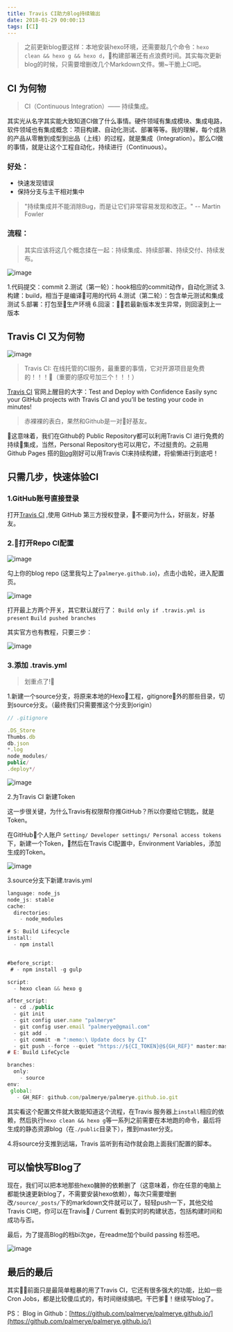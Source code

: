 ```yaml
---
title: Travis CI助力Blog持续输出
date: 2018-01-29 00:00:13
tags: [CI]
---
```


> 之前更新blog要这样：本地安装hexo环境，还需要敲几个命令：`hexo clean && hexo g && hexo d`，构建部署还有点浪费时间。其实每次更新blog的时候，只需要增删改几个Markdown文件。懒~干脆上CI吧。

<!--more-->

## CI 为何物

> CI（Continuous Integration）—— 持续集成。

其实光从名字其实能大致知道CI做了什么事情。硬件领域有集成模块、集成电路，软件领域也有集成概念：项目构建、自动化测试、部署等等。我的理解，每个成熟的产品从零散到成型到出品（上线）的过程，就是集成（Integration）。那么CI做的事情，就是让这个工程自动化，持续进行（Continuous）。

### 好处：
- 快速发现错误
- 保持分支与主干相对集中

> "持续集成并不能消除Bug，而是让它们非常容易发现和改正。" -- Martin Fowler

### 流程：

> 其实应该将这几个概念揉在一起：持续集成、持续部署、持续交付、持续发布。

![image](https://pic2.zhimg.com/80/386dcf92f1c7070d3f84473057829ea2_hd.jpg)

1.代码提交：commit
2.测试（第一轮）：hook相应的commit动作，自动化测试
3.构建：build，相当于是编译可用的代码
4.测试（第二轮）：包含单元测试和集成测试
5.部署：打包至生产环境
6.回滚：若最新版本发生异常，则回滚到上一版本

## Travis CI 又为何物

![image](https://segmentfault.com/img/remote/1460000011218415)

> Travis CI: 在线托管的CI服务，最重要的事情，它对开源项目是免费的！！！（重要的感叹号加三个！！！）

[Travis CI](https://travis-ci.org/) 官网上醒目的大字：Test and Deploy with Confidence
Easily sync your GitHub projects with Travis CI and you’ll be testing your code in minutes!

> 赤裸裸的表白，果然和Github是一对好基友。

这意味着，我们在Github的 Public Repository都可以利用Travis CI 进行免费的持续集成，当然，Personal Repository也可以用它，不过挺贵的。之前用Github Pages 搭的[Blog](http://palmer.arkstack.cn/)刚好可以用Travis CI来持续构建，将偷懒进行到底吧！

## 只需几步，快速体验CI

### 1.GitHub账号直接登录

打开[Travis CI](https://travis-ci.org/) ,使用 GitHub 第三方授权登录，不要问为什么，好丽友，好基友。

### 2.打开Repo CI配置

![image](http://ohce3yxd6.bkt.clouddn.com/travisCI/index.png)

勾上你的blog repo (这里我勾上了`palmerye.github.io`)，点击小齿轮，进入配置页。

![image](http://ohce3yxd6.bkt.clouddn.com/travisCI/index2.png)

打开最上方两个开关，其它默认就行了：
`Build only if .travis.yml is present`
`Build pushed branches`

其实官方也有教程，只要三步：

![image](https://segmentfault.com/img/remote/1460000011218417)

### 3.添加 .travis.yml

> 划重点了!

1.新建一个source分支，将原来本地的Hexo工程，gitignore外的那些目录，切到source分支。（最终我们只需要推这个分支到origin）

``` javascript
// .gitignore

.DS_Store
Thumbs.db
db.json
*.log
node_modules/
public/
.deploy*/
```

![image](http://ohce3yxd6.bkt.clouddn.com/travisCI/index3.png)

2.为Travis CI 新建Token

这一步很关键，为什么Travis有权限帮你推GitHub？所以你要给它钥匙，就是Token。

在GitHub个人账户 `Setting/ Developer settings/ Personal access tokens`下，新建一个Token，然后在Travis CI配置中，Environment Variables，添加生成的Token。

![image](http://ohce3yxd6.bkt.clouddn.com/travisCI/index4.png)

3.source分支下新建.travis.yml

``` javascript
language: node_js
node_js: stable
cache:
  directories:
    - node_modules

# S: Build Lifecycle
install:
  - npm install


#before_script:
 # - npm install -g gulp

script:
  - hexo clean && hexo g

after_script:
  - cd ./public
  - git init
  - git config user.name "palmerye"
  - git config user.email "palmerye@gmail.com"
  - git add .
  - git commit -m ":memo:\ Update docs by CI"
  - git push --force --quiet "https://${CI_TOKEN}@${GH_REF}" master:master // CI_TOKEN为上一步在github上生成的Token。
# E: Build LifeCycle

branches:
  only:
    - source
env:
 global:
   - GH_REF: github.com/palmerye/palmerye.github.io.git
```

其实看这个配置文件就大致能知道这个流程，在Travis 服务器上`install`相应的依赖，然后执行`hexo clean && hexo g`等一系列之前需要在本地跑的命令，最后将生成的静态资源blog（在`./public`目录下），推到master分支。

4.将source分支推到远端，Travis 监听到有动作就会跑上面我们配置的脚本。

## 可以愉快写Blog了

现在，我们可以把本地那些hexo臃肿的依赖删了（这意味着，你在任意的电脑上都能快速更新blog了，不需要安装hexo依赖），每次只需要增删改`/source/_posts/`下的markdown文件就可以了，轻轻push一下，其他交给Travis CI吧，你可以在Travis / Current
看到实时的构建状态，包括构建时间和成功与否。

最后，为了提高Blog的档bi次ge，在readme加个build passing 标签吧。

![image](http://ohce3yxd6.bkt.clouddn.com/travisCI/index5.png)

## 最后的最后

其实前面只是最简单粗暴的用了Travis CI，它还有很多强大的功能，比如一些 Cron Jobs，都是比较傻瓜式的，有时间继续搞吧。干巴爹💪！继续写blog了。


PS：
Blog in Github：[https://github.com/palmerye/palmerye.github.io/](https://github.com/palmerye/palmerye.github.io/)